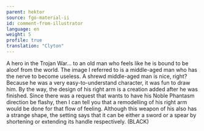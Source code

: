 ```yaml
---
parent: hektor
source: fgo-material-ii
id: comment-from-illustrator
language: en
weight: 5
profile: true
translation: "Clyton"
---
```


A hero in the Trojan War… to an old man who feels like he is bound to be aloof from the world. The image I referred to is a middle-aged man who has the nerve to become useless. A shrewd middle-aged man is nice, right? Because he was a very easy-to-understand character, it was fun to draw him. By the way, the design of his right arm is a creation added after he was finished. Since there was a request that wants to have his Noble Phantasm direction be flashy, then I can tell you that a remodelling of his right arm would be done for that flow of feeling. Although this weapon of his also has a strange shape, the setting says that it can be either a sword or a spear by shortening or extending its handle respectively. (BLACK)
